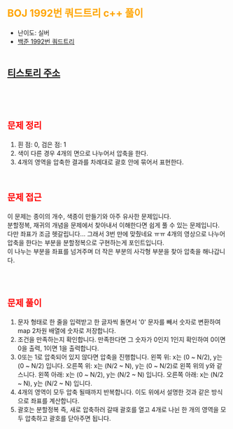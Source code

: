 # <span style="color:orange; font-size:17pt; font-weight:bold">BOJ 1992번 쿼드트리 c++ 풀이</span>
- 난이도: 실버
- [백준 1992번 쿼드트리](https://www.acmicpc.net/problem/1992)
<br><br>

## [티스토리 주소](https://hoho325.tistory.com/)
<br><br>

# <span style="color: red; font-size:15pt">문제 정리</span>
1. 흰 점: 0, 검은 점: 1
2. 색이 다른 경우 4개의 면으로 나누어서 압축을 한다.
3. 4개의 영역을 압축한 결과를 차례대로 괄호 안에 묶어서 표현한다. 
<br><br>

# <span style="color: red; font-size:15pt">문제 접근</span>
이 문제는 종이의 개수, 색종이 만들기와 아주 유사한 문제입니다.  
분할정복, 재귀의 개념을 문제에서 찾아내서 이해한다면 쉽게 풀 수 있는 문제입니다.  
다만 좌표가 조금 헷갈립니다... 그래서 3번 만에 맞췄네요 ㅠㅠ
4개의 영상으로 나누어 압축을 한다는 부분을 분할정복으로 구현하는게 포인트입니다.  
이 나누는 부분을 좌표를 넘겨주며 더 작은 부분의 사각형 부분을 찾아 압축을 해나갑니다.  
<br><br>

# <span style="color: red; font-size:15pt">문제 풀이</span>
1. 문자 형태로 한 줄을 입력받고 한 글자씩 돌면서 '0' 문자를 빼서 숫자로 변환하여 map 2차원 배열에 숫자로 저장합니다.
2. 조건을 만족하는지 확인합니다. 만족한다면 그 숫자가 0인지 1인지 확인하여 0이면 0을 출력, 1이면 1을 출력합니다.
3. 0또는 1로 압축되어 있지 않다면 압축을 진행합니다.
    왼쪽 위: x는 (0 ~ N/2), y는 (0 ~ N/2) 입니다.
    오른쪽 위: x는 (N/2 ~ N), y는 (0 ~ N/2)로 왼쪽 위의 y와 같스니다.
    왼쪽 아래: x는 (0 ~ N/2), y는 (N/2 ~ N) 입니다.
    오른쪽 아래: x는 (N/2 ~ N), y는 (N/2 ~ N) 입니다.
4. 4개의 영역이 모두 압축 될때까지 반복합니다.
    이도 위에서 설명한 것과 같은 방식으로 좌표를 계산합니다.
5. 괄호는 분할정복 즉, 새로 압축하러 갈때 괄호를 열고 4개로 나뉜 한 개의 영역을 모두 압축하고 괄호를 닫아주면 됩니다.
<br><br>